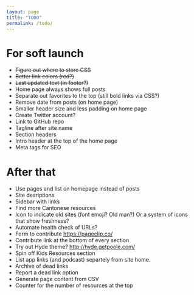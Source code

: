 ```yaml
---
layout: page
title: "TODO"
permalink: /todo/
---
```

# For soft launch

* ~~Figure out where to store CSS~~
* ~~Better link colors (red?)~~
* ~~Last updated text (in footer?)~~
* Home page always shows full posts
* Separate out favorites to the top (still bold links via CSS?)
* Remove date from posts (on home page)
* Smaller header size and less padding on home page
* Create Twitter account?
* Link to GitHub repo
* Tagline after site name
* Section headers
* Intro header at the top of the home page
* Meta tags for SEO

# After that

* Use pages and list on homepage instead of posts
* Site desriptions
* Sidebar with links
* Find more Cantonese resources
* Icon to indicate old sites (font emoji? Old man?) Or a system of icons that show freshness?
* Automate health check of URLs?
* Form to contribute https://pageclip.co/
* Contribute link at the bottom of every section
* Try out Hyde theme? http://hyde.getpoole.com/
* Spin off Kids Resources section
* List app links (and podcast) separtely from site home.
* Archive of dead links
* Report a dead link option
* Generate page content from CSV
* Counter for the number of resources at the top
